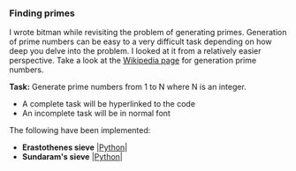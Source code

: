 ### Finding primes
I wrote bitman while revisiting the problem of generating primes. Generation of prime numbers can be easy to a very difficult task depending on how deep you delve into the problem. I looked at it from a relatively easier perspective. Take a look at the [Wikipedia page](https://en.wikipedia.org/wiki/Generation_of_primes) for generation prime numbers. 

**Task:** Generate prime numbers from 1 to N where N is an integer.
 
* A complete task will be hyperlinked to the code
* An incomplete task will be in normal font

The following have been implemented:

* **Erastothenes sieve** |[Python](https://github.com/subimal/On-Primes/blob/main/PrimeSieves/Erastothenes.py)|
* **Sundaram's sieve** |[Python](https://github.com/subimal/On-Primes/blob/main/PrimeSieves/Sundaram.py)|
